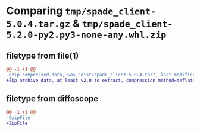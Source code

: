 # Comparing `tmp/spade_client-5.0.4.tar.gz` & `tmp/spade_client-5.2.0-py2.py3-none-any.whl.zip`

## filetype from file(1)

```diff
@@ -1 +1 @@
-gzip compressed data, was "dist/spade_client-5.0.4.tar", last modified: Tue Oct  4 17:48:17 2022, max compression
+Zip archive data, at least v2.0 to extract, compression method=deflate
```

## filetype from diffoscope

```diff
@@ -1 +1 @@
-GzipFile
+ZipFile
```

